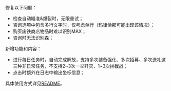 修复以下问题：

- 检查自动瞄准&爆裂时，无限重试；
- 咨询选项中包含多行文字时，仅考虑单行（玛律恰那可能出现该情况）；
- 购买废铁商店物品时难以识别MAX；
- 咨询时无法识别森；

新增功能和内容：

- 进行每日任务时，自动完成解放，支持多次装备强化、多次招募、多次送礼这三种非日常任务，不支持2~3次一举歼灭、1~3次拦截战；
- 点击时额外在日志中输出坐标信息；

具体使用方式详见[README](https://github.com/Zebartin/autoxjs-scripts/blob/master/NIKKE/README.md)。
